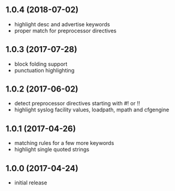 ## 1.0.4 (2018-07-02)

  * highlight desc and advertise keywords
  * proper match for preprocessor directives

## 1.0.3 (2017-07-28)

  * block folding support
  * punctuation highlighting

## 1.0.2 (2017-06-02)

  * detect preprocessor directives starting with #! or !!
  * highlight syslog facility values, loadpath, mpath and cfgengine

## 1.0.1 (2017-04-26)

  * matching rules for a few more keywords
  * highlight single quoted strings

## 1.0.0 (2017-04-24)

  * initial release
